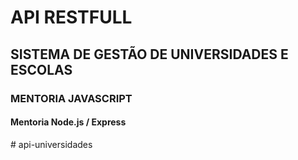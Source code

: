 # API RESTFULL

## SISTEMA DE GESTÃO DE UNIVERSIDADES E ESCOLAS

### MENTORIA JAVASCRIPT

#### Mentoria Node.js / Express

#   a p i - u n i v e r s i d a d e s  
 